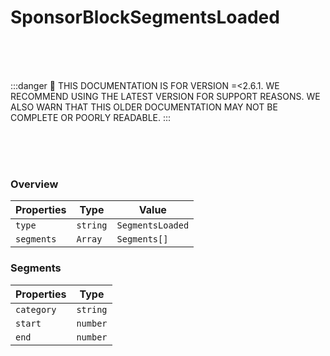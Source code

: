# SponsorBlockSegmentsLoaded

<br/><br/><br/>

:::danger
🚨 THIS DOCUMENTATION IS FOR VERSION =\<2.6.1. WE RECOMMEND USING THE LATEST VERSION FOR SUPPORT REASONS. WE ALSO WARN THAT THIS OLDER DOCUMENTATION MAY NOT BE COMPLETE OR POORLY READABLE.
:::

<br/><br/><br/>

### Overview

| Properties | Type     | Value            |
| ---------- | -------- | ---------------- |
| `type`     | `string` | `SegmentsLoaded` |
| `segments` | `Array`  | `Segments[]`     |

### Segments

| Properties | Type     |
| ---------- | -------- |
| `category` | `string` |
| `start`    | `number` |
| `end`      | `number` |
